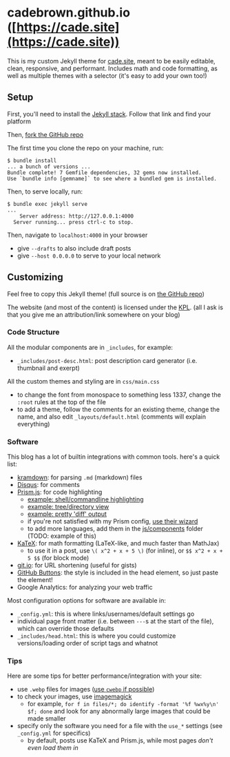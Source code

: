# cadebrown.github.io ([https://cade.site](https://cade.site))

This is my custom Jekyll theme for [cade.site](https://cade.site), meant to be easily editable, clean, responsive, and performant. Includes math and code formatting, as well as multiple themes with a selector (it's easy to add your own too!)


## Setup

First, you'll need to install the [Jekyll stack](https://jekyllrb.com/docs/installation/). Follow that link and find your platform

Then, [fork the GitHub repo](https://github.com/cadebrown/cadebrown.github.io/fork)

The first time you clone the repo on your machine, run:

```shell
$ bundle install
... a bunch of versions ...
Bundle complete! 7 Gemfile dependencies, 32 gems now installed.
Use `bundle info [gemname]` to see where a bundled gem is installed.
```

Then, to serve locally, run:

```shell
$ bundle exec jekyll serve
...
    Server address: http://127.0.0.1:4000
  Server running... press ctrl-c to stop.
```

Then, navigate to `localhost:4000` in your browser

  * give `--drafts` to also include draft posts
  * give `--host 0.0.0.0` to serve to your local network

## Customizing

Feel free to copy this Jekyll theme! (full source is on [the GitHub repo](https://github.com/cadebrown/cadebrown.github.io))

The website (and most of the content) is licensed under the [KPL](https://kata.tools/kpl). (all I ask is that you give me an attribution/link somewhere on your blog)

### Code Structure

All the modular components are in `_includes`, for example:

  * `_includes/post-desc.html`: post description card generator (i.e. thumbnail and exerpt)

All the custom themes and styling are in `css/main.css`

  * to change the font from monospace to something less 1337, change the `:root` rules at the top of the file
  * to add a theme, follow the comments for an existing theme, change the name, and also edit `_layouts/default.html` (comments will explain everything)


### Software

This blog has a lot of builtin integrations with common tools. here's a quick list:

  * [kramdown](https://kramdown.gettalong.org/syntax.html): for parsing `.md` (markdown) files
  * [Disqus](https://disqus.com/): for comments
  * [Prism.js](https://prismjs.com/): for code highlighting
    * [example: shell/commandline highlighting](https://github.com/cadebrown/cadebrown.github.io/blob/main/_posts/2021-09-28-diy-regex-engine.md)
    * [example: tree/directory view](https://prismjs.com/plugins/treeview/)
    * [example: pretty 'diff' output](https://prismjs.com/plugins/diff-highlight/)
    * if you're not satisfied with my Prism config, [use their wizard](https://prismjs.com/download.html)
    * to add more languages, add them in the [js/components](./js/components) folder (TODO: example of this)
  * [KaTeX](https://www.katex.org/): for math formatting (LaTeX-like, and much faster than MathJax)
    * to use it in a post, use `\( x^2 + x + 5 \)` (for inline), or `$$ x^2 + x + 5 $$` (for block mode)
  * [git.io](https://git.io/): for URL shortening (useful for gists)
  * [GitHub Buttons](https://buttons.github.io/): the style is included in the head element, so just paste the element!
  * Google Analytics: for analyzing your web traffic

Most configuration options for software are available in:

  * `_config.yml`: this is where links/usernames/default settings go
  * individual page front matter (i.e. between `---`s at the start of the file), which can override those defaults
  * `_includes/head.html`: this is where you could customize versions/loading order of script tags and whatnot


### Tips

Here are some tips for better performance/integration with your site:

  * use `.webp` files for images ([use `cwebp` if possible](https://developers.google.com/speed/webp/docs/cwebp))
  * to check your images, use [imagemagick](https://imagemagick.org/script/identify.php)
    * for example, `for f in files/*; do identify -format '%f %wx%y\n' $f; done` and look for any abnormally large images that could be made smaller
  * specify only the software you need for a file with the `use_*` settings (see `_config.yml` for specifics)
    * by default, posts use KaTeX and Prism.js, while most pages *don't even load them in*

